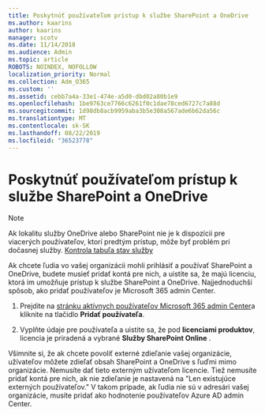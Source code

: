 ```yaml
---
title: Poskytnúť používateľom prístup k službe SharePoint a OneDrive
ms.author: kaarins
author: kaarins
manager: scotv
ms.date: 11/14/2018
ms.audience: Admin
ms.topic: article
ROBOTS: NOINDEX, NOFOLLOW
localization_priority: Normal
ms.collection: Adm_O365
ms.custom: ''
ms.assetid: cebb7a4a-33e1-474e-a5d0-dbd02a80b1e9
ms.openlocfilehash: 1be9763ce7766c6261f0c1dae78ced6727c7a88d
ms.sourcegitcommit: 1d98db8acb9959aba3b5e308a567ade6b62da56c
ms.translationtype: MT
ms.contentlocale: sk-SK
ms.lasthandoff: 08/22/2019
ms.locfileid: "36523778"
---
```

# <a name="give-users-access-to-sharepoint-and-onedrive"></a>Poskytnúť používateľom prístup k službe SharePoint a OneDrive

> [!NOTE]
> Ak lokalitu služby OneDrive alebo SharePoint nie je k dispozícii pre viacerých používateľov, ktorí predtým prístup, môže byť problém pri dočasnej služby. [Kontrola tabuľa stav služby](https://portal.office.com/adminportal/home#/servicehealth)
  
Ak chcete ľudia vo vašej organizácii mohli prihlásiť a používať SharePoint a OneDrive, budete musieť pridať kontá pre nich, a uistite sa, že majú licenciu, ktorá im umožňuje prístup k službe SharePoint a OneDrive. Najjednoduchší spôsob, ako pridať používateľov je Microsoft 365 admin Center.
  
1. Prejdite na [stránku aktívnych používateľov Microsoft 365 admin Center](https://portal.office.com/adminportal/home#/users)a kliknite na tlačidlo **Pridať používateľa**.
    
2. Vyplňte údaje pre používateľa a uistite sa, že pod **licenciami produktov**, licencia je priradená a vybrané **Služby SharePoint Online** . 
    
Všimnite si, že ak chcete povoliť externé zdieľanie vašej organizácie, užívateľov môžete zdieľať obsah SharePoint a OneDrive s ľuďmi mimo organizácie. Nemusíte dať tieto externým užívateľom licencie. Tiež nemusíte pridať kontá pre nich, ak nie zdieľanie je nastavená na "Len existujúce externých používateľov." V takom prípade, ak ľudia nie sú v adresári vašej organizácie, musíte pridať ako hodnotenie používateľov Azure AD admin Center.
  

